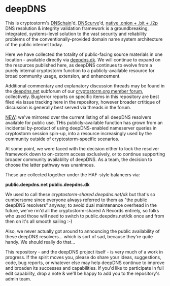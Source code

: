 # deepDNS
This is cryptostorm's <a href="http://dnschain.org">DNSchain</a>'d, <a href="https://dnscurve.org">DNScurve</a>'d, <a href="https://cryptostorm.org/viewtopic.php?f=47&t=8553">native .onion + .bit + .i2p</a> DNS resolution & integrity validation framework is a groundbreaking, integrated, systems-level solution to the vast security and reliability problems of the conventionally-provided domain name system architecture of the public internet today. 

Here we have collected the totality of public-facing source materials in one location - available directly via <a href="http://deepdns.dk">deepdns.dk</a>. We will continue to expand on the resources published here, as deepDNS continues to evolve from a purely internal cryptostorm function to a publicly-available resource for broad community usage, extension, and enhancement.

Additional commentary and explanatory discussion threads may be found in the <a href="http://deepdns.net">deepdns.net</a> subforum of our <a href="https://cryptostorm.org">cryptostorm.org member forum</a>, collectively. Bug/error reports on specific items in this repository are best filed via issue tracking here in the repository, however broader crtitique of discussion is generally best served via threads in the forum. 


<u>NEW</u>: we've mirrored over the current listing of all deepDNS resolvers available for public use. THis publicly-available function has grown from an incidental by-product of using deepDNS-enabled nameserver queries in cryptostorm session spin-up, into a resource increasingly used by the community outside of cryptostorm-specific scenarios.

At some point, we were faced with the decision either to lock the resolver framework down to on-cstorm access exclusively, or to continue supporting broader community availablity of deepDNS. As a team, the decision to choose the latter pathway was unanimous.

These are collected together under the HAF-style balancers via:

<b>public.deepdns.net</b>
<b>public.deepdns.dk</b>

We used to call these <i>cryptostorm-shared.deepdns.net/dk</i> but that's so cumbersome since everyone always referred to them as "the public deepDNS resolvers" anyway; to avoid dual maintenance overhead in the future, we've rm'd all the cryptostorm-shared A Records entirely, so folks who used those will need to switch to public.deepdns.net/dk once and from then on it's all smooth sailing :-)

Also, we never actually got around to announcing the public availability of these deepDNS resolvers... which is sort of sad, because they're quite handy. We should really do that...


This repository - and the deepDNS project itself - is very much of a work in progress. If the spirit moves you, please do share your ideas, suggestions, code, bug reports, or whatever else may help deepDNS continue to improve and broaden its successes and capabilities. If you'd like to participate in full edit capability, drop a note & we'll be happy to add you to the repository's admin team.
